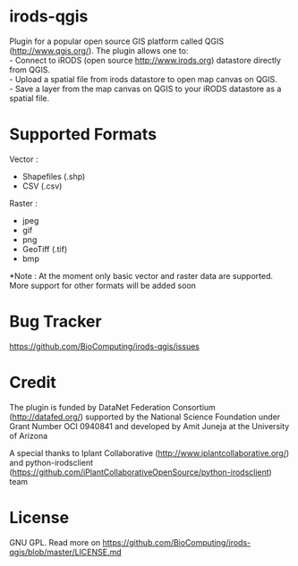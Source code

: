 # irods-qgis
Plugin for a popular open source GIS platform called QGIS (http://www.qgis.org/).  The plugin allows one to:  
	- Connect to iRODS (open source http://www.irods.org) datastore directly from QGIS.  
	- Upload a spatial file from irods datastore to open map canvas on QGIS.  
	- Save a layer from the map canvas on QGIS to your iRODS datastore as a spatial file.

# Supported Formats

Vector : 
 - Shapefiles (.shp)
 - CSV (.csv)

Raster : 
 - jpeg
 - gif
 - png
 - GeoTiff (.tif)
 - bmp

*Note : At the moment only basic vector and raster data are supported. More support for other formats will be added soon

# Bug Tracker

https://github.com/BioComputing/irods-qgis/issues

# Credit

The plugin is funded by DataNet Federation Consortium (http://datafed.org/) supported by the National Science Foundation under Grant Number OCI 0940841 and developed by Amit Juneja at the University of Arizona

A special thanks to Iplant Collaborative (http://www.iplantcollaborative.org/) and python-irodsclient (https://github.com/iPlantCollaborativeOpenSource/python-irodsclient) team

# License

GNU GPL. Read more on https://github.com/BioComputing/irods-qgis/blob/master/LICENSE.md



